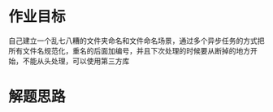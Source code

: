 # 作业目标

自己建立一个乱七八糟的文件夹命名和文件命名场景，通过多个异步任务的方式把所有文件名规范化，重名的后面加编号，并且下次处理的时候要从断掉的地方开始，不能从头处理，可以使用第三方库

# 解题思路